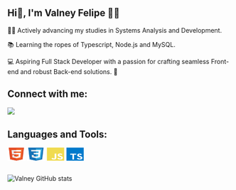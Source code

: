 ## Hi👋, I'm Valney Felipe 🙋‍♂️

👨‍💻 Actively advancing my studies in Systems Analysis and Development.

📚 Learning the ropes of Typescript, Node.js and MySQL.

💻 Aspiring Full Stack Developer with a passion for crafting seamless Front-end and robust Back-end solutions. 🚀

## Connect with me:

<p align="left">
    <a href="https://www.linkedin.com/in/valney-felipe-5a25a8218" target="_blank"><img src="https://img.shields.io/badge/-LinkedIn-%230077B5?style=for-the-badge&logo=linkedin&logoColor=white" target="_blank"></a> 
</p>


## Languages and Tools:
<div style="display: inline_block">
    <img align="center" alt="Valney-HTML" height="30" width="40" src="https://raw.githubusercontent.com/devicons/devicon/master/icons/html5/html5-original.svg">
    <img align="center" alt="Valney-CSS" height="30" width="40" src="https://raw.githubusercontent.com/devicons/devicon/master/icons/css3/css3-original.svg">
    <img align="center" alt="Valney-Js" height="30" width="40" src="https://raw.githubusercontent.com/devicons/devicon/master/icons/javascript/javascript-plain.svg">
    <img align="center" alt="Valney-NodeJs" height="30" width="40" src="https://raw.githubusercontent.com/devicons/devicon/master/icons/typescript/typescript-plain.svg">
</div>
<br>


![Valney GitHub stats](https://github-readme-stats.vercel.app/api?username=ValneyFelipe&card_width=560&show_owner&count_private=true&line_height=33&show_icons=true&theme=github_dark)
